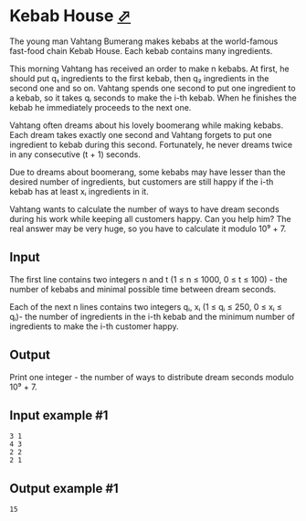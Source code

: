 # Kebab House [⬀](https://www.e-olymp.com/en/contests/9666/problems/84873)
The young man Vahtang Bumerang makes kebabs at the world-famous fast-food chain Kebab House. Each kebab contains many ingredients.

This morning Vahtang has received an order to make n kebabs. At first, he should put q₁ ingredients to the first kebab, then q₂ ingredients in the second one and so on. Vahtang spends one second to put one ingredient to a kebab, so it takes qᵢ seconds to make the i-th kebab. When he finishes the kebab he immediately proceeds to the next one.

Vahtang often dreams about his lovely boomerang while making kebabs. Each dream takes exactly one second and Vahtang forgets to put one ingredient to kebab during this second. Fortunately, he never dreams twice in any consecutive (t + 1) seconds.

Due to dreams about boomerang, some kebabs may have lesser than the desired number of ingredients, but customers are still happy if the i-th kebab has at least xᵢ ingredients in it.

Vahtang wants to calculate the number of ways to have dream seconds during his work while keeping all customers happy. Can you help him? The real answer may be very huge, so you have to calculate it modulo 10⁹ + 7.

## Input
The first line contains two integers n and t (1 ≤ n ≤ 1000, 0 ≤ t ≤ 100) - the number of kebabs and minimal possible time between dream seconds.

Each of the next n lines contains two integers qᵢ, xᵢ (1 ≤ qᵢ ≤ 250, 0 ≤ xᵢ ≤ qᵢ)- the number of ingredients in the i-th kebab and the minimum number of ingredients to make the i-th customer happy.

## Output
Print one integer - the number of ways to distribute dream seconds modulo 10⁹ + 7.

## Input example #1
```
3 1
4 3
2 2
2 1
```

## Output example #1
```
15
```
